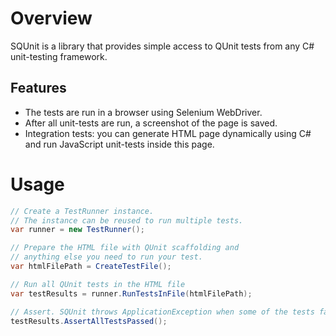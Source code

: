 # Overview
SQUnit is a library that provides simple access to QUnit tests from any C# unit-testing framework. 

## Features
- The tests are run in a browser using Selenium WebDriver.
- After all unit-tests are run, a screenshot of the page is saved.
- Integration tests: you can generate HTML page dynamically using C# and run JavaScript unit-tests inside this page.

# Usage

```csharp
// Create a TestRunner instance. 
// The instance can be reused to run multiple tests.
var runner = new TestRunner();

// Prepare the HTML file with QUnit scaffolding and 
// anything else you need to run your test.
var htmlFilePath = CreateTestFile();

// Run all QUnit tests in the HTML file
var testResults = runner.RunTestsInFile(htmlFilePath);

// Assert. SQUnit throws ApplicationException when some of the tests failed.
testResults.AssertAllTestsPassed();
```